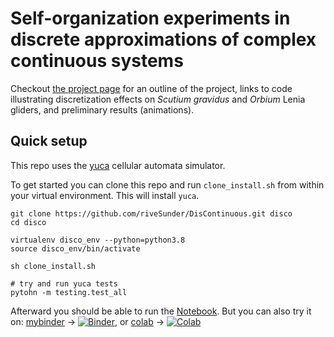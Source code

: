 # Self-organization experiments in discrete approximations of complex continuous systems

Checkout [the project page](https://rivesunder.github.io/DisContinuous) for an outline of the project, links to code illustrating discretization effects on _Scutium gravidus_ and _Orbium_ Lenia gliders, and preliminary results (animations).

## Quick setup

This repo uses the [yuca](https://github.com/rivesunder/yuca) cellular automata simulator. 

To get started you can clone this repo and run `clone_install.sh` from within your virtual environment. This will install `yuca`. 

```
git clone https://github.com/riveSunder/DisContinuous.git disco
cd disco

virtualenv disco_env --python=python3.8
source disco_env/bin/activate

sh clone_install.sh

# try and run yuca tests
pytohn -m testing.test_all
```

Afterward you should be able to run the [Notebook](https://github.com/riveSunder/DisContinuous/blob/master/notebooks/disc_demo.ipynb). But you can also try it on: [mybinder](https://mybinder.org/v2/gh/rivesunder/DisContinuous/master?labpath=notebooks%2Fdisco_demo.ipynb) -> [![Binder](https://mybinder.org/badge_logo.svg)](https://mybinder.org/v2/gh/rivesunder/DisContinuous/master?labpath=notebooks%2Fdisco_demo.ipynb), or [colab](https://colab.research.google.com/github/rivesunder/DisContinuous/blob/master/notebooks/disco_demo.ipynb) -> [![Colab](https://colab.research.google.com/assets/colab-badge.svg)](https://colab.research.google.com/github/rivesunder/DisContinuous/blob/master/notebooks/disco_demo.ipynb) 
